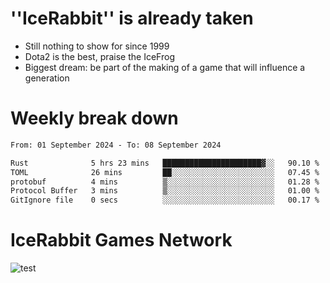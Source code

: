 # ''IceRabbit'' is already taken
- Still nothing to show for since 1999
- Dota2 is the best, praise the IceFrog
- Biggest dream: be part of the making of a game that will influence a generation

# Weekly break down
<!--START_SECTION:waka-->

```txt
From: 01 September 2024 - To: 08 September 2024

Rust              5 hrs 23 mins   ██████████████████████▓░░   90.10 %
TOML              26 mins         ██░░░░░░░░░░░░░░░░░░░░░░░   07.45 %
protobuf          4 mins          ▒░░░░░░░░░░░░░░░░░░░░░░░░   01.28 %
Protocol Buffer   3 mins          ▒░░░░░░░░░░░░░░░░░░░░░░░░   01.00 %
GitIgnore file    0 secs          ░░░░░░░░░░░░░░░░░░░░░░░░░   00.17 %
```

<!--END_SECTION:waka-->

# IceRabbit Games Network
![test](https://steam-stat.vercel.app/api?profileName=IceRabbit.png)
